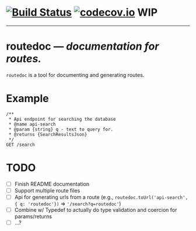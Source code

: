 [![Build Status](https://travis-ci.org/mattpowell/routedoc.svg?branch=master)](https://travis-ci.org/mattpowell/routedoc) [![codecov.io](https://codecov.io/github/mattpowell/routedoc/coverage.svg?branch=master)](https://codecov.io/github/mattpowell/routedoc?branch=master)
WIP
===
***
# routedoc &mdash; _documentation for routes._
`routedoc` is a tool for documenting and generating routes.

Example
===
```
/**
 * Api endpoint for searching the database
 * @name api-search
 * @param {string} q - text to query for.
 * @returns {SearchResultsJson}
 */
GET /search
```
TODO
===
- [ ] Finish README documentation
- [ ] Support multiple route files
- [ ] Api for generating urls from a route (e.g., `routedoc.toUrl('api-search', { q: 'routedoc'})` => `'/search?q=routedoc'`)
- [ ] Combine w/ Typedef to actually do type validation and coercion for params/returns
- [ ] ...?